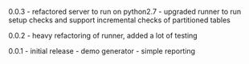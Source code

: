 0.0.3 - refactored server to run on python2.7
      - upgraded runner to run setup checks and support incremental checks
        of partitioned tables

0.0.2 - heavy refactoring of runner,
        added a lot of testing

0.0.1 - initial release
      - demo generator
      - simple reporting
